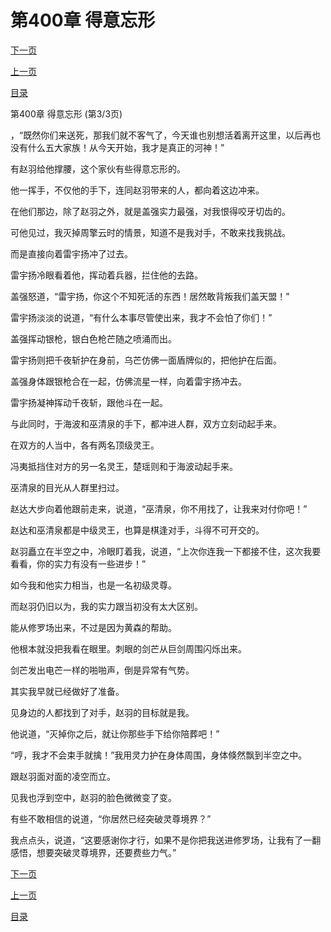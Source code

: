 <h1>第400章    得意忘形</h1>
            <div><p><a href="./1200_%E7%AC%AC401%E7%AB%A0_%E5%AF%B9%E5%86%B3.md">下一页</a></p><p><a href="./1198_%E7%AC%AC400%E7%AB%A0_%E5%BE%97%E6%84%8F%E5%BF%98%E5%BD%A2.md">上一页</a></p><p><a href="../">目录</a></p></div>
            <div><p>第400章    得意忘形 (第3/3页)</p><p>，“既然你们来送死，那我们就不客气了，今天谁也别想活着离开这里，以后再也没有什么五大家族！从今天开始，我才是真正的河神！”</p><p>有赵羽给他撑腰，这个家伙有些得意忘形的。</p><p>他一挥手，不仅他的手下，连同赵羽带来的人，都向着这边冲来。</p><p>在他们那边，除了赵羽之外，就是盖强实力最强，对我恨得咬牙切齿的。</p><p>可他见过，我灭掉周擎云时的情景，知道不是我对手，不敢来找我挑战。</p><p>而是直接向着雷宇扬冲了过去。</p><p>雷宇扬冷眼看着他，挥动着兵器，拦住他的去路。</p><p>盖强怒道，“雷宇扬，你这个不知死活的东西！居然敢背叛我们盖天盟！”</p><p>雷宇扬淡淡的说道，“有什么本事尽管使出来，我才不会怕了你们！”</p><p>盖强挥动银枪，银白色枪芒随之喷涌而出。</p><p>雷宇扬则把千夜斩护在身前，乌芒仿佛一面盾牌似的，把他护在后面。</p><p>盖强身体跟银枪合在一起，仿佛流星一样，向着雷宇扬冲去。</p><p>雷宇扬凝神挥动千夜斩，跟他斗在一起。</p><p>与此同时，于海波和巫清泉的手下，都冲进人群，双方立刻动起手来。</p><p>在双方的人当中，各有两名顶级灵王。</p><p>冯夷抵挡住对方的另一名灵王，楚瑶则和于海波动起手来。</p><p>巫清泉的目光从人群里扫过。</p><p>赵达大步向着他跟前走来，说道，“巫清泉，你不用找了，让我来对付你吧！”</p><p>赵达和巫清泉都是中级灵王，也算是棋逢对手，斗得不可开交的。</p><p>赵羽矗立在半空之中，冷眼盯着我，说道，“上次你连我一下都接不住，这次我要看看，你的实力有没有一些进步！”</p><p>如今我和他实力相当，也是一名初级灵尊。</p><p>而赵羽仍旧以为，我的实力跟当初没有太大区别。</p><p>能从修罗场出来，不过是因为黄森的帮助。</p><p>他根本就没把我看在眼里。刺眼的剑芒从巨剑周围闪烁出来。</p><p>剑芒发出电芒一样的啪啪声，倒是异常有气势。</p><p>其实我早就已经做好了准备。</p><p>见身边的人都找到了对手，赵羽的目标就是我。</p><p>他说道，“灭掉你之后，就让你那些手下给你陪葬吧！”</p><p>“哼，我才不会束手就擒！”我用灵力护在身体周围，身体倏然飘到半空之中。</p><p>跟赵羽面对面的凌空而立。</p><p>见我也浮到空中，赵羽的脸色微微变了变。</p><p>有些不敢相信的说道，“你居然已经突破灵尊境界？”</p><p>我点点头，说道，“这要感谢你才行，如果不是你把我送进修罗场，让我有了一翻感悟，想要突破灵尊境界，还要费些力气。”</p></div>
            <div><p><a href="./1200_%E7%AC%AC401%E7%AB%A0_%E5%AF%B9%E5%86%B3.md">下一页</a></p><p><a href="./1198_%E7%AC%AC400%E7%AB%A0_%E5%BE%97%E6%84%8F%E5%BF%98%E5%BD%A2.md">上一页</a></p><p><a href="../">目录</a></p></div>
